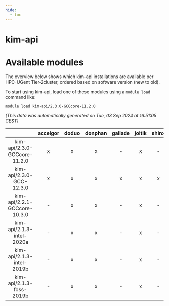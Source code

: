 ```yaml
---
hide:
  - toc
---
```


kim-api
=======

# Available modules


The overview below shows which kim-api installations are available per HPC-UGent Tier-2cluster, ordered based on software version (new to old).

To start using kim-api, load one of these modules using a `module load` command like:

```shell
module load kim-api/2.3.0-GCCcore-11.2.0
```

*(This data was automatically generated on Tue, 03 Sep 2024 at 16:51:05 CEST)*  

| |accelgor|doduo|donphan|gallade|joltik|shinx|skitty|
| :---: | :---: | :---: | :---: | :---: | :---: | :---: | :---: |
|kim-api/2.3.0-GCCcore-11.2.0|x|x|x|-|x|-|x|
|kim-api/2.3.0-GCC-12.3.0|x|x|x|x|x|x|x|
|kim-api/2.2.1-GCCcore-10.3.0|-|x|x|-|x|-|x|
|kim-api/2.1.3-intel-2020a|-|x|x|-|x|-|x|
|kim-api/2.1.3-intel-2019b|-|x|x|-|x|-|x|
|kim-api/2.1.3-foss-2019b|-|x|x|-|x|-|x|
